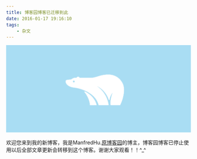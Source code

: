 ```yaml
---
title: 博客园博客已迁移到此
date: 2016-01-17 19:16:10
tags: 
	- 杂文
---
```

![认准这只熊](/images/manfred-logo.png)

欢迎您来到我的新博客，我是ManfredHu.[原博客园](http://www.cnblogs.com/manfredHu/)的博主，博客园博客已停止使用以后全部文章更新会转移到这个博客。谢谢大家观看！！^_^
